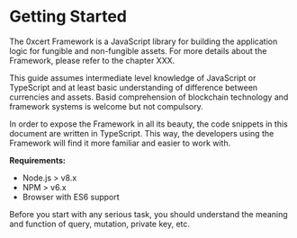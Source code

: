 # Getting Started

The 0xcert Framework is a JavaScript library for building the application logic for fungible and non-fungible assets. For more details about the Framework, please refer to the chapter XXX.

This guide assumes intermediate level knowledge of JavaScript or TypeScript and at least basic understanding of difference between currencies and assets. Basid comprehension of blockchain technology and framework systems is welcome but not compulsory.

In order to expose the Framework in all its beauty, the code snippets in this document are written in TypeScript. This way, the developers using the Framework will find it more familiar and easier to work with.

**Requirements:**
* Node.js > v8.x
* NPM > v6.x
* Browser with ES6 support

Before you start with any serious task, you should understand the meaning and function of query, mutation, private key, etc.
